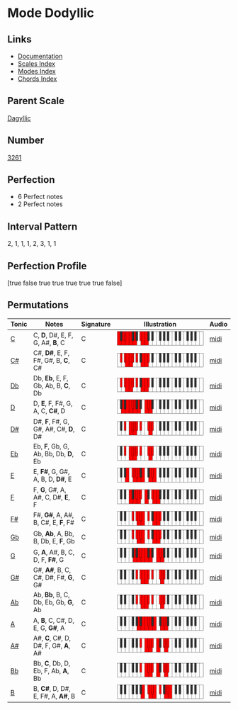 # Mode Dodyllic

## Links

- [Documentation](index.md)
- [Scales Index](Scales.md)
- [Modes Index](Modes.md)
- [Chords Index](Chords.md)

## Parent Scale

[Dagyllic](ScaleDagyllic.md)

## Number

[3261](https://ianring.com/musictheory/scales/3261)

## Perfection

- 6 Perfect notes
- 2 Perfect notes

## Interval Pattern

2, 1, 1, 1, 2, 3, 1, 1

## Perfection Profile

[true false true true true true true false]

## Permutations

| Tonic | Notes | Signature | Illustration | Audio |
|-------|-------|-----------|--------------|-------|
| [C](ModeCNaturalDodyllic.md) | C, **D**, D#, E, F, G, A#, **B**, C | C | ![CNaturalDodyllic](ModeCNaturalDodyllic.png) | [midi](https://github.com/edipermadi/music/blob/main/docs/ModeCNaturalDodyllic.mid?raw=true) |
| [C#](ModeCSharpDodyllic.md) | C#, **D#**, E, F, F#, G#, B, **C**, C# | C | ![CSharpDodyllic](ModeCSharpDodyllic.png) | [midi](https://github.com/edipermadi/music/blob/main/docs/ModeCSharpDodyllic.mid?raw=true) |
| [Db](ModeDFlatDodyllic.md) | Db, **Eb**, E, F, Gb, Ab, B, **C**, Db | C | ![DFlatDodyllic](ModeDFlatDodyllic.png) | [midi](https://github.com/edipermadi/music/blob/main/docs/ModeDFlatDodyllic.mid?raw=true) |
| [D](ModeDNaturalDodyllic.md) | D, **E**, F, F#, G, A, C, **C#**, D | C | ![DNaturalDodyllic](ModeDNaturalDodyllic.png) | [midi](https://github.com/edipermadi/music/blob/main/docs/ModeDNaturalDodyllic.mid?raw=true) |
| [D#](ModeDSharpDodyllic.md) | D#, **F**, F#, G, G#, A#, C#, **D**, D# | C | ![DSharpDodyllic](ModeDSharpDodyllic.png) | [midi](https://github.com/edipermadi/music/blob/main/docs/ModeDSharpDodyllic.mid?raw=true) |
| [Eb](ModeEFlatDodyllic.md) | Eb, **F**, Gb, G, Ab, Bb, Db, **D**, Eb | C | ![EFlatDodyllic](ModeEFlatDodyllic.png) | [midi](https://github.com/edipermadi/music/blob/main/docs/ModeEFlatDodyllic.mid?raw=true) |
| [E](ModeENaturalDodyllic.md) | E, **F#**, G, G#, A, B, D, **D#**, E | C | ![ENaturalDodyllic](ModeENaturalDodyllic.png) | [midi](https://github.com/edipermadi/music/blob/main/docs/ModeENaturalDodyllic.mid?raw=true) |
| [F](ModeFNaturalDodyllic.md) | F, **G**, G#, A, A#, C, D#, **E**, F | C | ![FNaturalDodyllic](ModeFNaturalDodyllic.png) | [midi](https://github.com/edipermadi/music/blob/main/docs/ModeFNaturalDodyllic.mid?raw=true) |
| [F#](ModeFSharpDodyllic.md) | F#, **G#**, A, A#, B, C#, E, **F**, F# | C | ![FSharpDodyllic](ModeFSharpDodyllic.png) | [midi](https://github.com/edipermadi/music/blob/main/docs/ModeFSharpDodyllic.mid?raw=true) |
| [Gb](ModeGFlatDodyllic.md) | Gb, **Ab**, A, Bb, B, Db, E, **F**, Gb | C | ![GFlatDodyllic](ModeGFlatDodyllic.png) | [midi](https://github.com/edipermadi/music/blob/main/docs/ModeGFlatDodyllic.mid?raw=true) |
| [G](ModeGNaturalDodyllic.md) | G, **A**, A#, B, C, D, F, **F#**, G | C | ![GNaturalDodyllic](ModeGNaturalDodyllic.png) | [midi](https://github.com/edipermadi/music/blob/main/docs/ModeGNaturalDodyllic.mid?raw=true) |
| [G#](ModeGSharpDodyllic.md) | G#, **A#**, B, C, C#, D#, F#, **G**, G# | C | ![GSharpDodyllic](ModeGSharpDodyllic.png) | [midi](https://github.com/edipermadi/music/blob/main/docs/ModeGSharpDodyllic.mid?raw=true) |
| [Ab](ModeAFlatDodyllic.md) | Ab, **Bb**, B, C, Db, Eb, Gb, **G**, Ab | C | ![AFlatDodyllic](ModeAFlatDodyllic.png) | [midi](https://github.com/edipermadi/music/blob/main/docs/ModeAFlatDodyllic.mid?raw=true) |
| [A](ModeANaturalDodyllic.md) | A, **B**, C, C#, D, E, G, **G#**, A | C | ![ANaturalDodyllic](ModeANaturalDodyllic.png) | [midi](https://github.com/edipermadi/music/blob/main/docs/ModeANaturalDodyllic.mid?raw=true) |
| [A#](ModeASharpDodyllic.md) | A#, **C**, C#, D, D#, F, G#, **A**, A# | C | ![ASharpDodyllic](ModeASharpDodyllic.png) | [midi](https://github.com/edipermadi/music/blob/main/docs/ModeASharpDodyllic.mid?raw=true) |
| [Bb](ModeBFlatDodyllic.md) | Bb, **C**, Db, D, Eb, F, Ab, **A**, Bb | C | ![BFlatDodyllic](ModeBFlatDodyllic.png) | [midi](https://github.com/edipermadi/music/blob/main/docs/ModeBFlatDodyllic.mid?raw=true) |
| [B](ModeBNaturalDodyllic.md) | B, **C#**, D, D#, E, F#, A, **A#**, B | C | ![BNaturalDodyllic](ModeBNaturalDodyllic.png) | [midi](https://github.com/edipermadi/music/blob/main/docs/ModeBNaturalDodyllic.mid?raw=true) |
